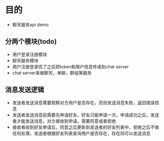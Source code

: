# 目的
- 聊天服务api demo
## 分两个模块(todo)
- 用户登录注册模块
- 聊天服务模块
- 用户注册登录完了之后把token和用户信息传递到chat server
- chat server来做聊天，单聊，群组等服务

## 消息发送逻辑
- 发送者发送消息需要观察对方用户是否存在，否则发送消息失败，返回错误信息
- 发送者发送消息前需要先申请好友，好友只能申请一次，申请成功之后，发送者才能发送消息，对方接收到申请，需要同意或者拒绝
- 接收者收到好友申请后，同意之后更新到发送者的好友列表中，拒绝之后不做任何处理，发送者根据好友列表查询用户是否存在，存在则可以发送消息